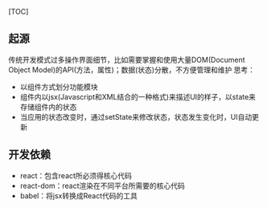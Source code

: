 [TOC]
## 起源
传统开发模式过多操作界面细节，比如需要掌握和使用大量DOM(Document Object Model)的API(方法，属性)；数据(状态)分散，不方便管理和维护
思考：
  + 以组件方式划分功能模块
  + 组件内以jsx(Javascript和XML结合的一种格式)来描述UI的样子，以state来存储组件内的状态
  + 当应用的状态改变时，通过setState来修改状态，状态发生变化时，UI自动更新
### 
## 开发依赖
+ react：包含react所必须得核心代码
+ react-dom：react渲染在不同平台所需要的核心代码
+ babel：将jsx转换成React代码的工具
